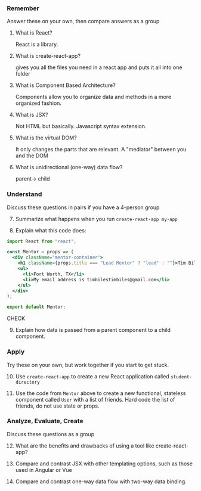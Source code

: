### Remember

Answer these on your own, then compare answers as a group

1.  What is React?

    React is a library.

2.  What is create-react-app?

    gives you all the files you need in a react app and puts it all into one folder

3.  What is Component Based Architecture?

    Components allow you to organize data and methods in a more organized fashion. 

4.  What is JSX?

    Not HTML but basically. Javascript syntax extension.

5.  What is the virtual DOM?  

    It only changes the parts that are relevant. A "mediator" between you and the DOM

6.  What is unidirectional (one-way) data flow?

    parent-> child


### Understand

Discuss these questions in pairs if you have a 4-person group

7.  Summarize what happens when you run `create-react-app my-app`

8.  Explain what this code does:

```jsx
import React from "react";

const Mentor = props => (
  <div className="mentor-container">
    <h1 className={props.title === "Lead Mentor" ? "lead" : ""}>Tim Biles</h1>
    <ul>
      <li>Fort Worth, TX</li>
      <li>My email address is timbilestimbiles@gmail.com</li>
    </ul>
  </div>
);

export default Mentor;
```

CHECK

9.  Explain how data is passed from a parent component to a child component.

### Apply

Try these on your own, but work together if you start to get stuck.

10.  Use `create-react-app` to create a new React application called `student-directory`

11.  Use the code from `Mentor` above to create a new functional, stateless component called `User` with a list of friends. Hard code the list of friends, do not use state or props.

### Analyze, Evaluate, Create

Discuss these questions as a group

12. What are the benefits and drawbacks of using a tool like create-react-app?

13. Compare and contrast JSX with other templating options, such as those used in Angular or Vue

14. Compare and contrast one-way data flow with two-way data binding.
